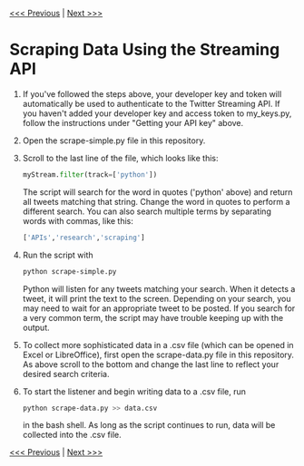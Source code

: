 [<<< Previous](04-creating_twitterbot.md) | [Next >>>](06-resources.md)

# Scraping Data Using the Streaming API

1. If you've followed the steps above, your developer key and token will automatically be used to authenticate to the Twitter Streaming API. If you haven't added your developer key and access token to my_keys.py, follow the instructions under "Getting your API key" above.

2. Open the scrape-simple.py file in this repository.

3. Scroll to the last line of the file, which looks like this:

    ```python
    myStream.filter(track=['python'])
    ```

    The script will search for the word in quotes ('python' above) and return all tweets matching that string. Change the word in quotes to perform a different search. You can also search multiple terms by separating words with commas, like this:

    ```python
    ['APIs','research','scraping']
    ```

4. Run the script with

    ```bash
    python scrape-simple.py
    ```

    Python will listen for any tweets matching your search. When it detects a tweet, it will print the text to the screen. Depending on your search, you may need to wait for an appropriate tweet to be posted. If you search for a very common term, the script may have trouble keeping up with the output.

5. To collect more sophisticated data in a .csv file (which can be opened in Excel or LibreOffice), first open the scrape-data.py file in this repository. As above scroll to the bottom and change the last line to reflect your desired search criteria.

6. To start the listener and begin writing data to a .csv file, run

    ```bash
    python scrape-data.py >> data.csv
    ```

    in the bash shell. As long as the script continues to run, data will be collected into the .csv file.

[<<< Previous](04-creating_twitterbot.md) | [Next >>>](06-resources.md)
